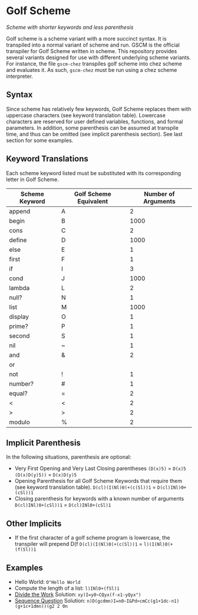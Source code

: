 # Golf Scheme

<i>Scheme with shorter keywords and less parenthesis</i>

Golf scheme is a scheme variant with a more succinct syntax. It is transpiled into a normal variant of scheme and run.  GSCM is the official transpiler for Golf Scheme written in scheme.  This repository provides several variants designed for use with different underlying scheme variants.  For instance, the file `gscm-chez` transpiles golf scheme into chez scheme and evaluates it.  As such, `gscm-chez` must be run using a chez scheme interpreter.

## Syntax

Since scheme has relatively few keywords, Golf Scheme replaces them with uppercase characters (see keyword translation table).  Lowercase characters are reserved for user defined variables, functions, and formal parameters.  In addition, some parenthesis can be assumed at transpile time, and thus can be omitted (see implicit parenthesis section).  See last section for some examples.


## Keyword Translations

Each scheme keyword listed must be substituted with its corresponding letter in Golf Scheme.

| Scheme Keyword | Golf Scheme Equivalent | Number of Arguments |
|----------------|------------------------|---------------------|
| append         | A                      | 2                   |
| begin          | B                      | 1000                |
| cons           | C                      | 2                   |
| define         | D                      | 1000                |
| else           | E                      | 1                   |
| first          | F                      | 1                   |
| if             | I                      | 3                   |
| cond           | J                      | 1000                |
| lambda         | L                      | 2                   |
| null?          | N                      | 1                   |
| list           | M                      | 1000                |
| display        | O                      | 1                   |
| prime?         | P                      | 1                   |
| second         | S                      | 1                   |
| nil            | ~                      | 1                   |
| and            | &                      | 2                   |
| or             | |                      | 2                   |
| not            | !                      | 1                   |
| number?        | #                      | 1                   |
| equal?         | =                      | 2                   |
| <              | <                      | 2                   |
| >              | >                      | 2                   |
| modulo         | %                      | 2                   |


## Implicit Parenthesis

In the following situations, parenthesis are optional:
- Very First Opening and Very Last Closing parentheses
  `(D(x)5)` = `D(x)5`
  `(D(x)D(y)5))` = `D(x)D(y)5`
- Opening Parenthesis for all Golf Scheme Keywords that require them (see keyword translation table).
  `D(cl)(I(Nl)0(+(c(Sl))1` = `D(cl)INl)0+(cSl))1`
- Closing parenthesis for keywords with a known number of arguments
  `D(cl)INl)0+(cSl))1` = `D(cl)INl0+(cSl)1`

## Other Implicits

- If the first character of a golf scheme program is lowercase, the transpiler will prepend D(f
  `D(cl)(I(Nl)0(+(c(Sl))1` = `l)(I(Nl)0(+(f(Sl))1`

## Examples

- Hello World: `O"Hello World`
- Compute the length of a list: `l)INl0+(fSl)1`
- [Divide the Work][1] Solution: `xy)I=y0~CQyx(f-x1-yQyx")`
- [Sequence Question][2] Solution: `n)D(gcdmn)I=n0~I&Pd>cmCc(g1+1dc-n1)(g+1c+1dmn))(g2 2 0n`

[1]: https://codegolf.stackexchange.com/questions/170676/divide-the-work
[2]: https://codegolf.stackexchange.com/questions/170787/compute-the-minimum-anan-1-such-that-a1a2-dotsan-is-prime
